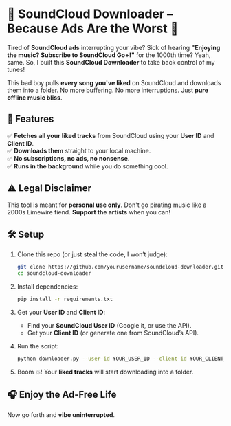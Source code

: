# 🎵 SoundCloud Downloader – Because Ads Are the Worst 🎵  

Tired of **SoundCloud ads** interrupting your vibe? Sick of hearing **"Enjoying the music? Subscribe to SoundCloud Go+!"** for the 1000th time? Yeah, same. So, I built this **SoundCloud Downloader** to take back control of my tunes!  

This bad boy pulls **every song you've liked** on SoundCloud and downloads them into a folder. No more buffering. No more interruptions. Just **pure offline music bliss**.  

## 🚀 Features  
✅ **Fetches all your liked tracks** from SoundCloud using your **User ID** and **Client ID**.  
✅ **Downloads them** straight to your local machine.  
✅ **No subscriptions, no ads, no nonsense**.  
✅ **Runs in the background** while you do something cool.  

## ⚠️ Legal Disclaimer  
This tool is meant for **personal use only**. Don't go pirating music like a 2000s Limewire fiend. **Support the artists** when you can!  

## 🛠 Setup  

1. Clone this repo (or just steal the code, I won’t judge):  
   ```sh
   git clone https://github.com/yourusername/soundcloud-downloader.git
   cd soundcloud-downloader
   ```

2. Install dependencies:  
   ```sh
   pip install -r requirements.txt
   ```

3. Get your **User ID** and **Client ID**:  
   - Find your **SoundCloud User ID** (Google it, or use the API).  
   - Get your **Client ID** (or generate one from SoundCloud’s API).  

4. Run the script:  
   ```sh
   python downloader.py --user-id YOUR_USER_ID --client-id YOUR_CLIENT_ID
   ```

5. Boom 💥! Your **liked tracks** will start downloading into a folder.  

## 🎧 Enjoy the Ad-Free Life  
Now go forth and **vibe uninterrupted**.  
